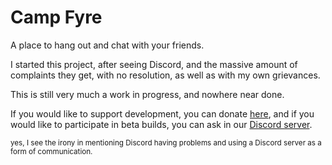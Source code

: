 # Camp Fyre
A place to hang out and chat with your friends.

I started this project, after seeing Discord, and the massive amount of complaints they get, with no resolution, as well as with my own grievances.

This is still very much a work in progress, and nowhere near done.

If you would like to support development, you can donate [here](https://ko-fi.com/campfyre), and if you would like to participate in beta builds, you can ask in our [Discord server](https://discord.gg/9ktF22p5Pm).

<sub>yes, I see the irony in mentioning Discord having problems and using a Discord server as a form of communication.</sub>
